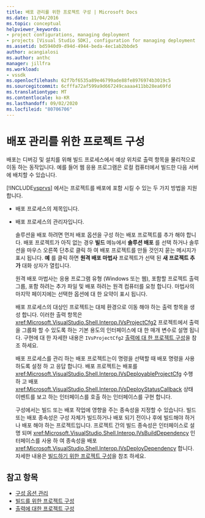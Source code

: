 ```yaml
---
title: 배포 관리를 위한 프로젝트 구성 | Microsoft Docs
ms.date: 11/04/2016
ms.topic: conceptual
helpviewer_keywords:
- project configurations, managing deployment
- projects [Visual Studio SDK], configuration for managing deployment
ms.assetid: bd5940d9-d94d-4944-beda-4ec1ab2bbde5
author: acangialosi
ms.author: anthc
manager: jillfra
ms.workload:
- vssdk
ms.openlocfilehash: 62f7bf6535a89e46799ade88fe8976974b3019c5
ms.sourcegitcommit: 6cfffa72af599a9d667249caaaa411bb28ea69fd
ms.translationtype: MT
ms.contentlocale: ko-KR
ms.lasthandoff: 09/02/2020
ms.locfileid: "80706706"
---
```

# <a name="project-configuration-for-managing-deployment"></a>배포 관리를 위한 프로젝트 구성
배포는 디버깅 및 설치를 위해 빌드 프로세스에서 예상 위치로 출력 항목을 물리적으로 이동 하는 동작입니다. 예를 들어 웹 응용 프로그램은 로컬 컴퓨터에서 빌드한 다음 서버에 배치할 수 있습니다.

 [!INCLUDE[vsprvs](../../code-quality/includes/vsprvs_md.md)] 에서는 프로젝트를 배포에 포함 시킬 수 있는 두 가지 방법을 지원 합니다.

- 배포 프로세스의 제목입니다.

- 배포 프로세스의 관리자입니다.

  솔루션을 배포 하려면 먼저 배포 옵션을 구성 하는 배포 프로젝트를 추가 해야 합니다. 배포 프로젝트가 아직 없는 경우 **빌드** 메뉴에서 **솔루션 배포** 를 선택 하거나 솔루션을 마우스 오른쪽 단추로 클릭 하 여 배포 프로젝트를 만들 것인지 묻는 메시지가 표시 됩니다. **예** 를 클릭 하면 **원격 배포 마법사** 프로젝트가 선택 된 **새 프로젝트 추가** 대화 상자가 열립니다.

  원격 배포 마법사는 응용 프로그램 유형 (Windows 또는 웹), 포함할 프로젝트 출력 그룹, 포함 하려는 추가 파일 및 배포 하려는 원격 컴퓨터를 요청 합니다. 마법사의 마지막 페이지에는 선택한 옵션에 대 한 요약이 표시 됩니다.

  배포 프로세스의 대상인 프로젝트는 대체 환경으로 이동 해야 하는 출력 항목을 생성 합니다. 이러한 출력 항목은 <xref:Microsoft.VisualStudio.Shell.Interop.IVsProjectCfg2> 프로젝트에서 출력을 그룹화 할 수 있도록 하는 기본 용도의 인터페이스에 대 한 매개 변수로 설명 됩니다. 구현에 대 한 자세한 내용은 `IVsProjectCfg2` [출력에 대 한 프로젝트 구성](../../extensibility/internals/project-configuration-for-output.md)을 참조 하세요.

  배포 프로세스를 관리 하는 배포 프로젝트는이 명령을 선택할 때 배포 명령을 사용 하도록 설정 하 고 응답 합니다. 배포 프로젝트는 배포를 <xref:Microsoft.VisualStudio.Shell.Interop.IVsDeployableProjectCfg> 수행 하 고 배포 <xref:Microsoft.VisualStudio.Shell.Interop.IVsDeployStatusCallback> 상태 이벤트를 보고 하는 인터페이스를 호출 하는 인터페이스를 구현 합니다.

  구성에서는 빌드 또는 배포 작업에 영향을 주는 종속성을 지정할 수 있습니다. 빌드 또는 배포 종속성은 구성 자체가 빌드하거나 배포 되기 전이나 후에 빌드해야 하거나 배포 해야 하는 프로젝트입니다. 프로젝트 간의 빌드 종속성은 인터페이스로 설명 되며 <xref:Microsoft.VisualStudio.Shell.Interop.IVsBuildDependency> 인터페이스를 사용 하 여 종속성을 배포 <xref:Microsoft.VisualStudio.Shell.Interop.IVsDeployDependency> 합니다. 자세한 내용은 [빌드하기 위한 프로젝트 구성](../../extensibility/internals/project-configuration-for-building.md)을 참조 하세요.

## <a name="see-also"></a>참고 항목
- [구성 옵션 관리](../../extensibility/internals/managing-configuration-options.md)
- [빌드를 위한 프로젝트 구성](../../extensibility/internals/project-configuration-for-building.md)
- [출력에 대한 프로젝트 구성](../../extensibility/internals/project-configuration-for-output.md)
